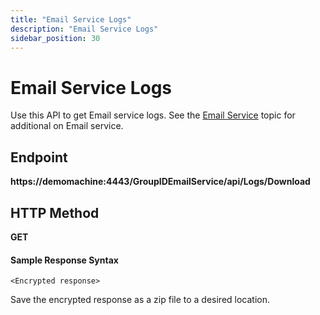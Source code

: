 ```yaml
---
title: "Email Service Logs"
description: "Email Service Logs"
sidebar_position: 30
---
```


# Email Service Logs

Use this API to get Email service logs. See the
[Email Service](/docs/directorymanager/11.0/admincenter/service/emailservice.md) topic for
additional on Email service.

## Endpoint

**https://demomachine:4443/GroupIDEmailService/api/Logs/Download**

## HTTP Method

**GET**

#### Sample Response Syntax

```
<Encrypted response>
```

Save the encrypted response as a zip file to a desired location.
